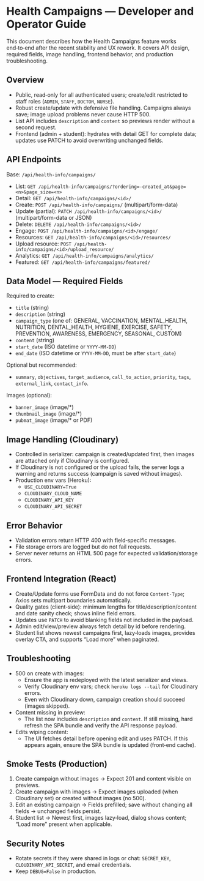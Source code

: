 # Health Campaigns — Developer and Operator Guide

This document describes how the Health Campaigns feature works end‑to‑end after the recent stability and UX rework. It covers API design, required fields, image handling, frontend behavior, and production troubleshooting.

## Overview
- Public, read‑only for all authenticated users; create/edit restricted to staff roles (`ADMIN`, `STAFF`, `DOCTOR`, `NURSE`).
- Robust create/update with defensive file handling. Campaigns always save; image upload problems never cause HTTP 500.
- List API includes `description` and `content` so previews render without a second request.
- Frontend (admin + student): hydrates with detail GET for complete data; updates use PATCH to avoid overwriting unchanged fields.

## API Endpoints
Base: `/api/health-info/campaigns/`

- List: `GET /api/health-info/campaigns/?ordering=-created_at&page=<n>&page_size=<n>`
- Detail: `GET /api/health-info/campaigns/<id>/`
- Create: `POST /api/health-info/campaigns/` (multipart/form-data)
- Update (partial): `PATCH /api/health-info/campaigns/<id>/` (multipart/form-data or JSON)
- Delete: `DELETE /api/health-info/campaigns/<id>/`
- Engage: `POST /api/health-info/campaigns/<id>/engage/`
- Resources: `GET /api/health-info/campaigns/<id>/resources/`
- Upload resource: `POST /api/health-info/campaigns/<id>/upload_resource/`
- Analytics: `GET /api/health-info/campaigns/analytics/`
- Featured: `GET /api/health-info/campaigns/featured/`

## Data Model — Required Fields
Required to create:
- `title` (string)
- `description` (string)
- `campaign_type` (one of: GENERAL, VACCINATION, MENTAL_HEALTH, NUTRITION, DENTAL_HEALTH, HYGIENE, EXERCISE, SAFETY, PREVENTION, AWARENESS, EMERGENCY, SEASONAL, CUSTOM)
- `content` (string)
- `start_date` (ISO datetime or `YYYY-MM-DD`)
- `end_date` (ISO datetime or `YYYY-MM-DD`, must be after `start_date`)

Optional but recommended:
- `summary`, `objectives`, `target_audience`, `call_to_action`, `priority`, `tags`, `external_link`, `contact_info`.

Images (optional):
- `banner_image` (image/*)
- `thumbnail_image` (image/*)
- `pubmat_image` (image/* or PDF)

## Image Handling (Cloudinary)
- Controlled in serializer: campaign is created/updated first, then images are attached only if Cloudinary is configured.
- If Cloudinary is not configured or the upload fails, the server logs a warning and returns success (campaign is saved without images).
- Production env vars (Heroku):
  - `USE_CLOUDINARY=True`
  - `CLOUDINARY_CLOUD_NAME`
  - `CLOUDINARY_API_KEY`
  - `CLOUDINARY_API_SECRET`

## Error Behavior
- Validation errors return HTTP 400 with field‑specific messages.
- File storage errors are logged but do not fail requests.
- Server never returns an HTML 500 page for expected validation/storage errors.

## Frontend Integration (React)
- Create/Update forms use FormData and do not force `Content-Type`; Axios sets multipart boundaries automatically.
- Quality gates (client‑side): minimum lengths for title/description/content and date sanity check; shows inline field errors.
- Updates use `PATCH` to avoid blanking fields not included in the payload.
- Admin edit/view/preview always fetch detail by id before rendering.
- Student list shows newest campaigns first, lazy‑loads images, provides overlay CTA, and supports “Load more” when paginated.

## Troubleshooting
- 500 on create with images:
  - Ensure the app is redeployed with the latest serializer and views.
  - Verify Cloudinary env vars; check `heroku logs --tail` for Cloudinary errors.
  - Even with Cloudinary down, campaign creation should succeed (images skipped).
- Content missing in preview:
  - The list now includes `description` and `content`. If still missing, hard refresh the SPA bundle and verify the API response payload.
- Edits wiping content:
  - The UI fetches detail before opening edit and uses PATCH. If this appears again, ensure the SPA bundle is updated (front‑end cache).

## Smoke Tests (Production)
1) Create campaign without images → Expect 201 and content visible on previews.
2) Create campaign with images → Expect images uploaded (when Cloudinary set) or created without images (no 500).
3) Edit an existing campaign → Fields prefilled; save without changing all fields → unchanged fields persist.
4) Student list → Newest first, images lazy‑load, dialog shows content; “Load more” present when applicable.

## Security Notes
- Rotate secrets if they were shared in logs or chat: `SECRET_KEY`, `CLOUDINARY_API_SECRET`, and email credentials.
- Keep `DEBUG=False` in production.

